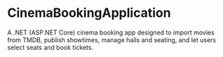 # CinemaBookingApplication
A .NET (ASP.NET Core) cinema booking app designed to import movies from TMDB, publish showtimes, manage halls and seating, and let users select seats and book tickets.
